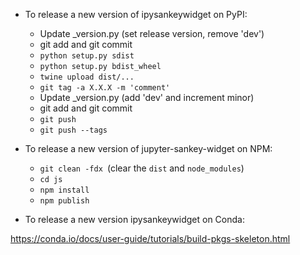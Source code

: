 - To release a new version of ipysankeywidget on PyPI:

    - Update _version.py (set release version, remove 'dev')
    - git add and git commit
    - `python setup.py sdist`
    - `python setup.py bdist_wheel`
    - `twine upload dist/...`
    - `git tag -a X.X.X -m 'comment'`
    - Update _version.py (add 'dev' and increment minor)
    - git add and git commit
    - `git push`
    - `git push --tags`

- To release a new version of jupyter-sankey-widget on NPM:

    - `git clean -fdx `(clear the  `dist` and `node_modules`)
    - `cd js`
    - `npm install`
    - `npm publish`

- To release a new version ipysankeywidget on Conda:

https://conda.io/docs/user-guide/tutorials/build-pkgs-skeleton.html
